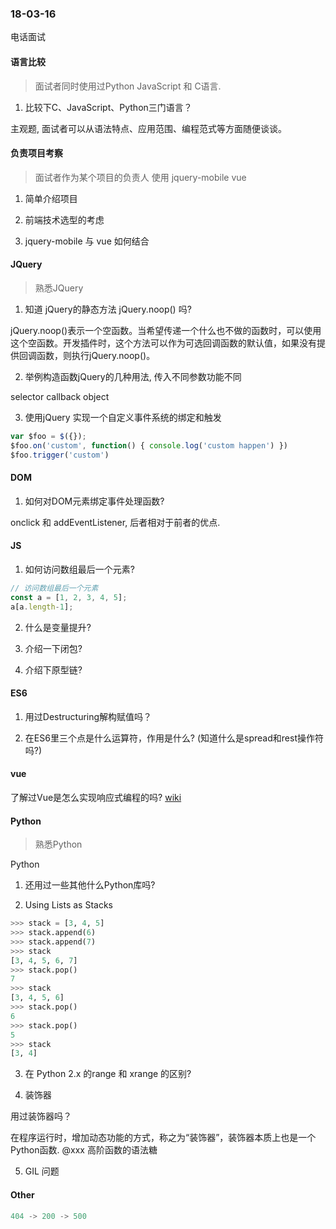 ### 18-03-16

电话面试

#### 语言比较

> 面试者同时使用过Python JavaScript 和 C语言.

1. 比较下C、JavaScript、Python三门语言？

主观题, 面试者可以从语法特点、应用范围、编程范式等方面随便谈谈。

#### 负责项目考察

> 面试者作为某个项目的负责人 使用 jquery-mobile vue

1. 简单介绍项目

2. 前端技术选型的考虑

3. jquery-mobile 与 vue 如何结合

#### JQuery

> 熟悉JQuery

1. 知道 jQuery的静态方法 jQuery.noop() 吗?

jQuery.noop()表示一个空函数。当希望传递一个什么也不做的函数时，可以使用这个空函数。开发插件时，这个方法可以作为可选回调函数的默认值，如果没有提供回调函数，则执行jQuery.noop()。

2. 举例构造函数jQuery的几种用法, 传入不同参数功能不同

selector callback object

3. 使用jQuery 实现一个自定义事件系统的绑定和触发

```js
var $foo = $({});
$foo.on('custom', function() { console.log('custom happen') })
$foo.trigger('custom')
```


#### DOM

1. 如何对DOM元素绑定事件处理函数?

onclick 和 addEventListener, 后者相对于前者的优点.

#### JS

1. 如何访问数组最后一个元素?

```js
// 访问数组最后一个元素
const a = [1, 2, 3, 4, 5];
a[a.length-1];

```

2. 什么是变量提升?

3. 介绍一下闭包?

4. 介绍下原型链?

#### ES6

1. 用过Destructuring解构赋值吗？

2. 在ES6里三个点是什么运算符，作用是什么? (知道什么是spread和rest操作符吗?)

#### vue

了解过Vue是怎么实现响应式编程的吗?
[wiki](https://cn.vuejs.org/v2/guide/reactivity.html)


#### Python

> 熟悉Python

Python

1. 还用过一些其他什么Python库吗?

2. Using Lists as Stacks

```python
>>> stack = [3, 4, 5]
>>> stack.append(6)
>>> stack.append(7)
>>> stack
[3, 4, 5, 6, 7]
>>> stack.pop()
7
>>> stack
[3, 4, 5, 6]
>>> stack.pop()
6
>>> stack.pop()
5
>>> stack
[3, 4]
```

3. 在 Python 2.x 的range 和 xrange 的区别?

4. 装饰器

用过装饰器吗？

在程序运行时，增加动态功能的方式，称之为“装饰器”，装饰器本质上也是一个Python函数.
@xxx
高阶函数的语法糖

5. GIL 问题

#### Other

```py
404 -> 200 -> 500
```
